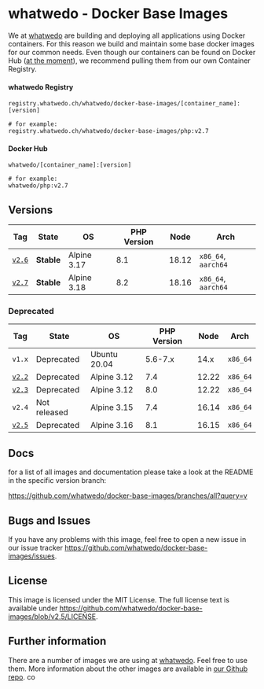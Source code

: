 # whatwedo - Docker Base Images

We at [whatwedo](https://whatwedo.ch/) are building and deploying all applications using Docker containers. For this reason we build and maintain some base docker images for our common needs. Even though our containers can be found on Docker Hub ([at the moment](https://news.ycombinator.com/item?id=35154025)), we recommend pulling them from our own Container Registry. 

#### whatwedo Registry
```
registry.whatwedo.ch/whatwedo/docker-base-images/[container_name]:[version]

# for example:
registry.whatwedo.ch/whatwedo/docker-base-images/php:v2.7
```

#### Docker Hub
```
whatwedo/[container_name]:[version]

# for example:
whatwedo/php:v2.7
```

## Versions

| Tag | State | OS | PHP Version | Node | Arch |
|---|---|---|---|---|---|
| [`v2.6`](https://github.com/whatwedo/docker-base-images/tree/v2.6) | **Stable** | Alpine 3.17 | 8.1 | 18.12 | `x86_64`, `aarch64` |
| [`v2.7`](https://github.com/whatwedo/docker-base-images/tree/v2.7) | **Stable** | Alpine 3.18 | 8.2 | 18.16 | `x86_64`, `aarch64` |


### Deprecated
| Tag | State | OS | PHP Version | Node | Arch |
|---|---|---|---|---|---|
| `v1.x` | Deprecated | Ubuntu 20.04 | 5.6-7.x | 14.x | `x86_64` |
| [`v2.2`](https://github.com/whatwedo/docker-base-images/tree/v2.2) | Deprecated | Alpine 3.12 | 7.4 | 12.22 | `x86_64` |
| [`v2.3`](https://github.com/whatwedo/docker-base-images/tree/v2.3) | Deprecated | Alpine 3.12 | 8.0 | 12.22 | `x86_64` |
| `v2.4` | Not released | Alpine 3.15 | 7.4 | 16.14 | `x86_64` |
| [`v2.5`](https://github.com/whatwedo/docker-base-images/tree/v2.5) | Deprecated | Alpine 3.16 | 8.1 | 16.15 | `x86_64` |

## Docs

for a list of all images and documentation please take a look at the README in the specific version branch:

https://github.com/whatwedo/docker-base-images/branches/all?query=v


## Bugs and Issues

If you have any problems with this image, feel free to open a new issue in our issue tracker https://github.com/whatwedo/docker-base-images/issues.


## License

This image is licensed under the MIT License. The full license text is available under https://github.com/whatwedo/docker-base-images/blob/v2.5/LICENSE.


## Further information

There are a number of images we are using at [whatwedo](https://whatwedo.ch/). Feel free to use them. More information about the other images are available in [our Github repo](https://github.com/whatwedo/docker-base-images).
co